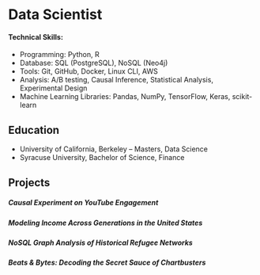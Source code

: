 # Data Scientist

#### Technical Skills: 
- Programming: Python, R
- Database: SQL (PostgreSQL), NoSQL (Neo4j)
- Tools: Git, GitHub, Docker, Linux CLI, AWS
- Analysis: A/B testing, Causal Inference, Statistical Analysis, Experimental Design
- Machine Learning Libraries: Pandas, NumPy, TensorFlow, Keras, scikit-learn 


## Education
- University of California, Berkeley – Masters, Data Science
- Syracuse University, Bachelor of Science, Finance


## Projects
##### Causal Experiment on YouTube Engagement
##### Modeling Income Across Generations in the United States
##### NoSQL Graph Analysis of Historical Refugee Networks
##### Beats & Bytes: Decoding the Secret Sauce of Chartbusters	
